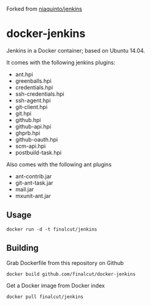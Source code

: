 Forked from [niaquinto/jenkins](https://github.com/niaquinto/docker-jenkins)

docker-jenkins
==============

Jenkins in a Docker container; based on Ubuntu 14.04.

It comes with the following jenkins plugins:

 * ant.hpi
 * greenballs.hpi
 * credentials.hpi
 * ssh-credentials.hpi
 * ssh-agent.hpi
 * git-client.hpi
 * git.hpi
 * github.hpi
 * github-api.hpi
 * ghprb.hpi
 * github-oauth.hpi
 * scm-api.hpi
 * postbuild-task.hpi

 Also comes with the following ant plugins
 * ant-contrib.jar
 * git-ant-task.jar
 * mail.jar
 * mxunit-ant.jar

Usage
-----

    docker run -d -t finalcut/jenkins

Building
--------

Grab Dockerfile from this repository on Github

    docker build github.com/finalcut/docker-jenkins

Get a Docker image from Docker index

    docker pull finalcut/jenkins


